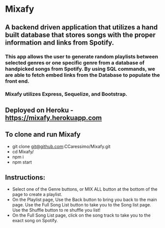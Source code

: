 # Mixafy

## A backend driven application that utilizes a hand built database that stores songs with the proper information and links from Spotify. 

### This app allows the user to generate random playlists between selected genres or one specific genre from a database of handpicked songs from Spotify. By using SQL commands, we are able to fetch embed links from the Database to populate the front end.

### Mixafy utilizes Express, Sequelize, and Bootstrap.

## Deployed on Heroku - https://mixafy.herokuapp.com

## To clone and run Mixafy 

* git clone git@github.com:CCaressimo/Mixafy.git
* cd Mixafy/
* npm i
* npm start

## Instructions:

* Select one of the Genre buttons, or MIX ALL button at the bottom of the page to create a playlist.
* On the Playlist page, Use the Back button to bring you back to the main page. Use the Full Song List button to take you to the Song list page. Use the Shuffle button to re shuffle you list!
* On the Full Song List page, click on the song track to take you to the exact song on Spotify.
